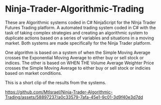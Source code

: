 # Ninja-Trader-Algorithmic-Trading
These are Algorithmic systems coded in C# NinjaScript for the NInja Trader Futures Trading platform. 
A automated trading system coded in C# with the task of taking complex strategies and creating an algorithmic system to duplicate actions based on a series of variables and situations in a moving market.
Both systems are made specifically for the Ninja Trader platform. 


One algorithm is based on a system of when the Simple Moving Average crosses the Exponential Moving Average to either buy or sell stock or indices.
The other is based on WHEN THE Volume Average Weighter Price crosses the Simple Moving Average to either buy or sell stock or indicies based on market conditions.

This is a short clip of the results from the systems.


https://github.com/MtIsrael/Ninja-Trader-Algorithmic-Trading/assets/58897237/a0c33579-7afa-45e1-9c01-3d9f40e3d7dd

